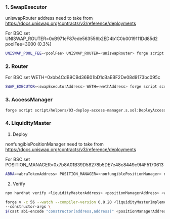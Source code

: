 ### 1. SwapExecutor

uniswapRouter address need to take from https://docs.uniswap.org/contracts/v3/reference/deployments

For BSC set UNISWAP_ROUTER=0xB971eF87ede563556b2ED4b1C0b0019111Dd85d2
poolFee=3000 (0.3%)

```bash
UNISWAP_POOL_FEE=<poolFee> UNISWAP_ROUTER=<uniswapRouter> forge script script/helpers/01-deploy-swap-executor.s.sol:DeploySwapExecutorScript --broadcast --verify --rpc-url https://bsc-dataseed4.ninicoin.io/
```

    
### 2. Router

For BSC set WETH=0xbb4CdB9CBd36B01bD1cBaEBF2De08d9173bc095c

```bash
SWAP_EXECUTOR=<swapExecutorAddress> WETH=<wethAddress> forge script script/helpers/02-deploy-router.s.sol:DeployRouterScript --broadcast --verify --rpc-url https://bsc-dataseed4.ninicoin.io/
```


### 3. AccessManager

```bash
forge script script/helpers/03-deploy-access-manager.s.sol:DeployAccessManagerScript --broadcast --verify --rpc-url https://bsc-dataseed4.ninicoin.io/
```


### 4. LiquidityMaster

1. Deploy

nonfungiblePositionManager need to take from https://docs.uniswap.org/contracts/v3/reference/deployments

For BSC set POSITION_MANAGER=0x7b8A01B39D58278b5DE7e48c8449c9f4F5170613

```bash
ABRA=<abraTokenAddress> POSITION_MANAGER=<nonfungiblePositionManager> npx hardhat run script/helpers/04-deploy-liquidity-master.ts --network bsc
```


2. Verify

```bash
npx hardhat verify <liquidityMasterAddress> <positionManagerAddress> <abraAddress> --network bsc
```

```bash
forge v -c 56 --watch --compiler-version 0.8.20 <liquidityMasterImplementationAddress> src/helpers/LiquidityMaster.sol:LiquidityMaster \
--constructor-args \
$(cast abi-encode "constructor(address,address)" <positionManagerAddress> <abraAddress>)
```
